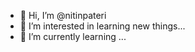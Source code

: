 - 👋 Hi, I’m @nitinpateri
- 👀 I’m interested in learning new things...
- 🌱 I’m currently learning ...
<!---
nitinpateri/nitinpateri is a ✨ special ✨ repository because its `README.md` (this file) appears on your GitHub profile.
You can click the Preview link to take a look at your changes.
--->
